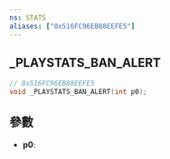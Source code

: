 ```yaml
---
ns: STATS
aliases: ["0x516FC96EB88EEFE5"]
---
```

## _PLAYSTATS_BAN_ALERT

```c
// 0x516FC96EB88EEFE5
void _PLAYSTATS_BAN_ALERT(int p0);
```


## 參數
* **p0**: 

